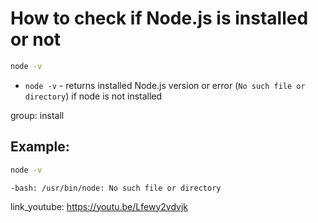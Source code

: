 # How to check if Node.js is installed or not

```bash
node -v
```

- `node -v` - returns installed Node.js version or error (`No such file or directory`) if node is not installed

group: install

## Example: 
```bash
node -v
```
```
-bash: /usr/bin/node: No such file or directory
```

link_youtube: https://youtu.be/Lfewy2vdvjk
